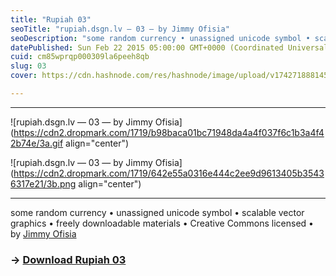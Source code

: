 ```yaml
---
title: "Rupiah 03"
seoTitle: "rupiah.dsgn.lv — 03 — by Jimmy Ofisia"
seoDescription: "some random currency • unassigned unicode symbol • scalable vector graphics • freely downloadable materials • creative commons licensed • by Jimmy Ofisia"
datePublished: Sun Feb 22 2015 05:00:00 GMT+0000 (Coordinated Universal Time)
cuid: cm85wprqp000309la6peeh8qb
slug: 03
cover: https://cdn.hashnode.com/res/hashnode/image/upload/v1742718881459/89cccfcf-ab40-41dd-94a4-def6018a092b.png

---
```


---

![rupiah.dsgn.lv — 03 — by Jimmy Ofisia](https://cdn2.dropmark.com/1719/b98baca01bc71948da4a4f037f6c1b3a4f42b74e/3a.gif align="center")

![rupiah.dsgn.lv — 03 — by Jimmy Ofisia](https://cdn2.dropmark.com/1719/642e55a0316e444c2ee9d9613405b35436317e21/3b.png align="center")

---

some random currency • unassigned unicode symbol • scalable vector graphics • freely downloadable materials • Creative Commons licensed • by [Jimmy Ofisia](https://dsgn.lv)

### → [**Download Rupiah 03**](https://folder.dsgn.lv/b/rupiah03)